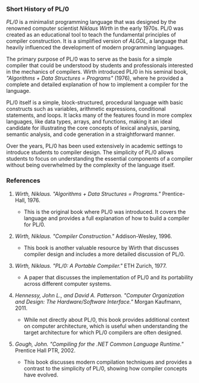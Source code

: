 
### Short History of PL/0

*PL/0* is a minimalist programming language that was designed
by the renowned computer scientist *Niklaus Wirth* in the early
1970s. PL/0 was created as an educational tool to teach the
fundamental principles of compiler construction. It is a
simplified version of *ALGOL*, a language that heavily influenced
the development of modern programming languages.

The primary purpose of PL/0 was to serve as the basis for a simple
compiler that could be understood by students and professionals
interested in the mechanics of compilers. Wirth introduced PL/0
in his seminal book, *"Algorithms + Data Structures = Programs"*
(1976), where he provided a complete and detailed explanation of
how to implement a compiler for the language.

PL/0 itself is a simple, block-structured, procedural language with
basic constructs such as variables, arithmetic expressions,
conditional statements, and loops. It lacks many of the features
found in more complex languages, like data types, arrays, and
functions, making it an ideal candidate for illustrating the core
concepts of lexical analysis, parsing, semantic analysis, and code
generation in a straightforward manner.

Over the years, PL/0 has been used extensively in academic settings
to introduce students to compiler design. The simplicity of PL/0
allows students to focus on understanding the essential components
of a compiler without being overwhelmed by the complexity of the
language itself.


### References

1. *Wirth, Niklaus. "Algorithms + Data Structures = Programs."*
   Prentice-Hall, 1976.
   - This is the original book where PL/0 was introduced. It covers
   the language and provides a full explanation of how to build a
   compiler for PL/0.

2. *Wirth, Niklaus. "Compiler Construction."* Addison-Wesley, 1996.
   - This book is another valuable resource by Wirth that discusses
   compiler design and includes a more detailed discussion of PL/0.

3. *Wirth, Niklaus. "PL/0: A Portable Compiler."* ETH Zurich, 1977.
   - A paper that discusses the implementation of PL/0 and its
   portability across different computer systems.

4. *Hennessy, John L., and David A. Patterson. "Computer Organization
   and Design: The Hardware/Software Interface."* Morgan Kaufmann, 2011.
   - While not directly about PL/0, this book provides additional
   context on computer architecture, which is useful when understanding
   the target architecture for which PL/0 compilers are often designed.

5. *Gough, John. "Compiling for the .NET Common Language Runtime."*
   Prentice Hall PTR, 2002.
   - This book discusses modern compilation techniques and provides
   a contrast to the simplicity of PL/0, showing how compiler concepts
   have evolved.
